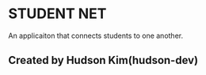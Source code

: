 # STUDENT NET
An applicaiton that connects students to one another.

## Created by Hudson Kim(hudson-dev)
